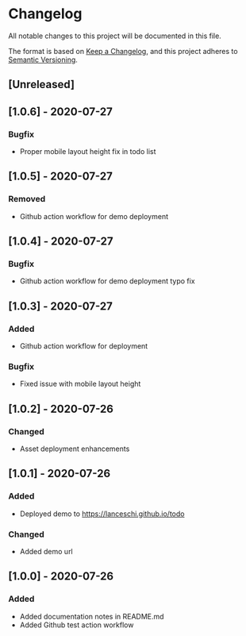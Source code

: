 # Changelog

All notable changes to this project will be documented in this file.

The format is based on [Keep a Changelog](https://keepachangelog.com/en/1.0.0/),
and this project adheres to [Semantic Versioning](https://semver.org/spec/v2.0.0.html).

## [Unreleased]

## [1.0.6] - 2020-07-27

### Bugfix

- Proper mobile layout height fix in todo list

## [1.0.5] - 2020-07-27

### Removed

- Github action workflow for demo deployment

## [1.0.4] - 2020-07-27

### Bugfix

- Github action workflow for demo deployment typo fix

## [1.0.3] - 2020-07-27

### Added

- Github action workflow for deployment

### Bugfix

- Fixed issue with mobile layout height

## [1.0.2] - 2020-07-26

### Changed

- Asset deployment enhancements

## [1.0.1] - 2020-07-26

### Added

- Deployed demo to https://lanceschi.github.io/todo

### Changed

- Added demo url

## [1.0.0] - 2020-07-26

### Added

- Added documentation notes in README.md
- Added Github test action workflow
